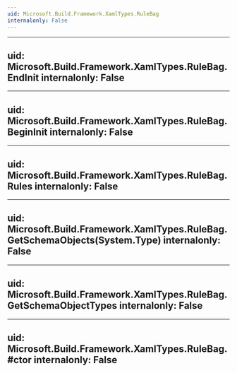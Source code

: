 ```yaml
---
uid: Microsoft.Build.Framework.XamlTypes.RuleBag
internalonly: False
---
```


---
uid: Microsoft.Build.Framework.XamlTypes.RuleBag.EndInit
internalonly: False
---

---
uid: Microsoft.Build.Framework.XamlTypes.RuleBag.BeginInit
internalonly: False
---

---
uid: Microsoft.Build.Framework.XamlTypes.RuleBag.Rules
internalonly: False
---

---
uid: Microsoft.Build.Framework.XamlTypes.RuleBag.GetSchemaObjects(System.Type)
internalonly: False
---

---
uid: Microsoft.Build.Framework.XamlTypes.RuleBag.GetSchemaObjectTypes
internalonly: False
---

---
uid: Microsoft.Build.Framework.XamlTypes.RuleBag.#ctor
internalonly: False
---
